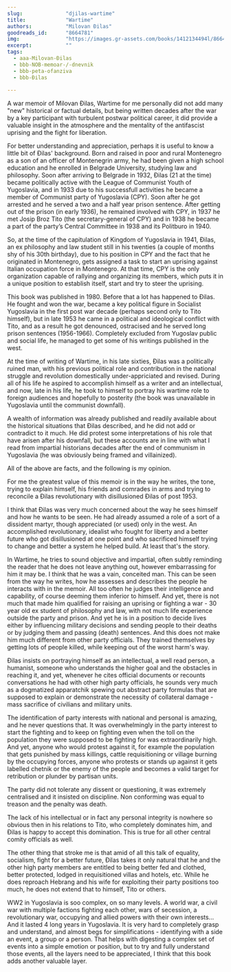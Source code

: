 ```yaml
---
slug:              "djilas-wartime"
title:             "Wartime"
authors:           "Milovan Đilas"
goodreads_id:      "8664781"
img:               "https://images.gr-assets.com/books/1412134494l/8664781.jpg"
excerpt:           ""
tags:
  - aaa-Milovan-Đilas
  - bbb-NOB-memoar-/-dnevnik
  - bbb-peta-ofanziva
  - bbb-Đilas
  
---
```


A war memoir of Milovan Đilas, Wartime for me personally did not add many "new" historical or factual details, but 
being written decades after the war by a key participant with turbulent postwar political career, it did provide a 
valuable insight in the atmosphere and the mentality of the antifascist uprising and the fight for liberation.

For better understanding and appreciation, perhaps it is useful to know a little bit of Đilas' background. Born and 
raised in poor and rural Montenegro as a son of an officer of Montenegrin army, he had been given a high school 
education and he enrolled in Belgrade University, studying law and philosophy. Soon after arriving to Belgrade in 1932, 
Đilas (21 at the time) became politically active with the League of Communist Youth of Yugoslavia, and in 1933 due to 
his successfull activities he became a member of Communist party of Yugoslavia (CPY). Soon after he got arrested and he 
served a two and a half year prison sentence. After getting out of the prison (in early 1936), he remained involved 
with CPY, in 1937 he met Josip Broz Tito (the secretary-general of CPY) and in 1938 he became a part of the party’s 
Central Committee in 1938 and its Politburo in 1940.

So, at the time of the capitulation of Kingdom of Yugoslavia in 1941, Đilas, an ex philosophy and law student still in 
his twenties (a couple of months shy of his 30th birthday), due to his position in CPY and the fact that he originated 
in Montenegro, gets assigned a task to start an uprising against Italian occupation force in Montenegro. At that time, 
CPY is the only organization capable of rallying and organizing its members, which puts it in a unique position to 
establish itself, start and try to steer the uprising.


This book was published in 1980. Before that a lot has happened to Đilas. He fought and won the war, became a key 
political figure in Socialist Yugoslavia in the first post war decade (perhaps second only to Tito himself), but in 
late 1953 he came in a political and ideological conflict with Tito, and as a result he got denounced, ostracised and 
he served long prison sentences (1956-1966). Completely excluded from Yugoslav public and social life, he managed to 
get some of his writings published in the west.

At the time of writing of Wartime, in his late sixties, Đilas was a politically ruined man, with his previous political 
role and contribution in the national struggle and revolution domestically under-appriciated and revised. During all of 
his life he aspired to accomplish himself as a writer and an intellectual, and now, late in his life, he took to himself 
to portray his wartime role to foreign audiences and hopefully to posterity (the book was unavailable in Yugoslavia 
until the communist downfall).

A wealth of information was already published and readily available about the historical situations that Đilas described, 
and he did not add or contradict to it much. He did protest some interpretations of his role that have arisen after his 
downfall, but these accounts are in line with what I read from impartial historians decades after the end of communism 
in Yugoslavia (he was obviously being framed and villainized).

All of the above are facts, and the following is my opinion.

For me the greatest value of this memoir is in the way he writes, the tone, trying to explain himself, his friends and 
comrades in arms and trying to reconcile a Đilas revolutionary with disillusioned Đilas of post 1953.

I think that Đilas was very much concerned about the way he sees himself and how he wants to be seen. He had already 
assumed a role of a sort of a dissident martyr, though appreciated (or used) only in the west. An accomplished 
revolutionary, idealist who fought for liberty and a better future who got disillusioned at one point and who sacrificed 
himself trying to change and better a system he helped build. At least that's the story.

In Wartime, he tries to sound objective and impartial, often subtly reminding the reader that he does not leave anything 
out, however embarrassing for him it may be. I think that he was a vain, conceited man. This can be seen from the way he 
writes, how he assesses and describes the people he interacts with in the memoir. All too often he judges their 
intelligence and capability, of course deeming them inferior to himself. And yet, there is not much that made him 
qualified for raising an uprising or fighting a war - 30 year old ex student of philosophy and law, with not much life 
experience outside the party and prison. And yet he is in a position to decide lives either by influencing military 
decisions and sending people to their deaths or by judging them and passing (death) sentences. And this does not make 
him much different from other party officials. They trained themselves by getting lots of people killed, while keeping 
out of the worst harm's way.

Đilas insists on portraying himself as an intellectual, a well read person, a humanist, someone who understands the 
higher goal and the obstacles in reaching it, and yet, whenever he cites official documents or recounts conversations he 
had with other high party officials, he sounds very much as a dogmatized apparatchik spewing out abstract party formulas 
that are supposed to explain or demonstrate the necessity of collateral damage - mass sacrifice of civilians and 
military units.

The identification of party interests with national and personal is amazing, and he never questions that. It was 
overwhelmingly in the party interest to start the fighting and to keep on fighting even when the toll on the population 
they were supposed to be fighting for was extraordinarily high. And yet, anyone who would protest against it, for 
example the population that gets punished by mass killings, cattle requisitioning or village burning by the occupying 
forces, anyone who protests or stands up against it gets labelled chetnik or the enemy of the people and becomes a 
valid target for retribution or plunder by partisan units.

The party did not tolerate any dissent or questioning, it was extremely centralised and it insisted on discipline. Non 
conforming was equal to treason and the penalty was death.

The lack of his intellectual or in fact any personal integrity is nowhere so obvious then in his relations to Tito, who 
completely dominates him, and Đilas is happy to accept this domination. This is true for all other central comity 
officials as well.

The other thing that stroke me is that amid of all this talk of equality, socialism, fight for a better future, Đilas 
takes it only natural that he and the other high party members are entitled to being better fed and clothed, better 
protected, lodged in requisitioned villas and hotels, etc. While he does reproach Hebrang and his wife for exploiting 
their party positions too much, he does not extend that to himself, Tito or others.


WW2 in Yugoslavia is soo complex, on so many levels. A world war, a civil war with multiple factions fighting each 
other, wars of secession, a revolutionary war, occupying and allied powers with their own interests... And it lasted 4 
long years in Yugoslavia. It is very hard to completely grasp and understand, and almost begs for simplifications - 
identifying with a side an event, a group or a person. That helps with digesting a complex set of events into a simple 
emotion or position, but to try and fully understand those events, all the layers need to be appreciated, I think that 
this book adds another valuable layer.